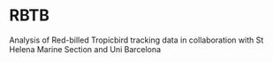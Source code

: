 # RBTB
Analysis of Red-billed Tropicbird tracking data in collaboration with St Helena Marine Section and Uni Barcelona
